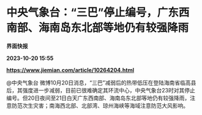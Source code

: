 # 中央气象台：“三巴”停止编号，广东西南部、海南岛东北部等地仍有较强降雨
**界面快报**

**2023-10-20 15:55**

**https://www.jiemian.com/article/10264204.html**

@中央气象台 微博10月20日消息，“三巴”减弱后的热带低压在登陆海南省临高县后，其强度进一步减弱，目前已很难确定其环流中心，中央气象台23时对其停止编号。但20日夜间至21日白天广东西南部、海南岛东北部等地仍有较强降雨，注意防范次生灾害；南海西北部、北部湾、琼州海峡等海域注意防范大风影响。